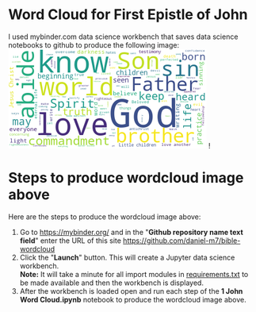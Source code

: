 
# Word Cloud for First Epistle of John
I used mybinder.com data science workbench that saves data science notebooks to github to produce the following image: 
![alt text](1john-wordcloud.png?raw=true)
!
# Steps to produce wordcloud image above 
Here are the steps to produce the wordcloud image above: 
1. Go to https://mybinder.org/ and in the "**Github repository name text field**" enter the URL of this site https://github.com/daniel-m7/bible-wordcloud
2. Click the "**Launch**" button. This will create a Jupyter data science workbench.  
**Note:** It will take a minute for all import modules in [requirements.txt](requirements.txt) to be made available and then the workbench is displayed.
3. After the workbench is loaded open and run each step of the **1 John Word Cloud.ipynb** notebook to produce the wordcloud image above.


